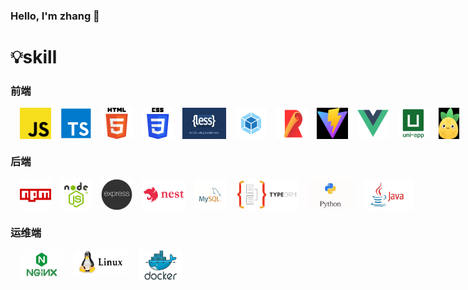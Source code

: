 ### Hello, I'm zhang 👋
# 💡skill

### 前端

<div style='display:flex'>
<img width='50' height='50' title='javaScript' style='margin-left:15px;' src='skill/js.png' />
<img width='50' height='50' title='typeScript' style='margin-left:15px;' src='skill/ts.png' />
<img width='50' height='50' title='html5' style='margin-left:15px;' src='skill/h5.png' />
<img width='50' height='50' title='css3' style='margin-left:15px;' src='skill/css3.png' />
<img width='70' height='50' title='less' style='margin-left:15px;' src='skill/less.png' />
<img width='50' height='50' title='webpack' style='margin-left:15px;' src='skill/webpack.png' />
<img width='50' height='50' title='rollup' style='margin-left:15px;' src='skill/rollup.png' />
<img width='50' height='50' title='vite' style='margin-left:15px;' src='skill/vite.png' />
<img width='50' height='50' title='vue' style='margin-left:15px;' src='skill/vue.png' />
<img width='50' height='50' title='vue' style='margin-left:15px;' src='skill/uni.png' />
<img width='40' height='50' title='pinia' style='margin-left:15px;' src='skill/pinia.png' />
<img width='50' height='50' title='postCss' style='margin-left:15px;' src='skill/postCss.png' />
<img width='50' height='50' title='electron' style='margin-left:15px;' src='skill/electron.png' />
<img width='50' height='50' title='tailwind' style='margin-left:15px;' src='skill/tailwind.png' />
<img width='50' height='50' title='git' style='margin-left:15px;' src='skill/git.png' />
</div>

### 后端

<div style='display:flex'>
<img width='50' height='50' title='npm' style='margin-left:15px;' src='skill/npm.png' />
<img width='50' height='50' title='nodejs' style='margin-left:15px;' src='skill/nodejs.png' />
<img width='50' height='50' title='express' style='margin-left:15px;' src='skill/express.png' />
<img width='70' height='50' title='nest' style='margin-left:15px;' src='skill/nest.jpg' />
<img width='50' height='50' title='mysql' style='margin-left:15px;' src='skill/mysql.png' />
<img width='100' height='50' title='typeOrm' style='margin-left:15px;' src='skill/typeOrm.png' />
<img width='80' height='50' title='python' style='margin-left:15px;' src='skill/python.png' />
<img width='80' height='50' title='java' style='margin-left:15px;' src='skill/java.png' />
</div>

### 运维端
<div style='display:flex'>
<img width='70' height='50' title='nginx' style='margin-left:15px;' src='skill/nginx.png' />
<img width='90' height='40' title='linux' style='margin-left:15px;' src='skill/linux.png' />
<img width='70' height='50' title='docker' style='margin-left:15px;' src='skill/docker.png' />
</div>

